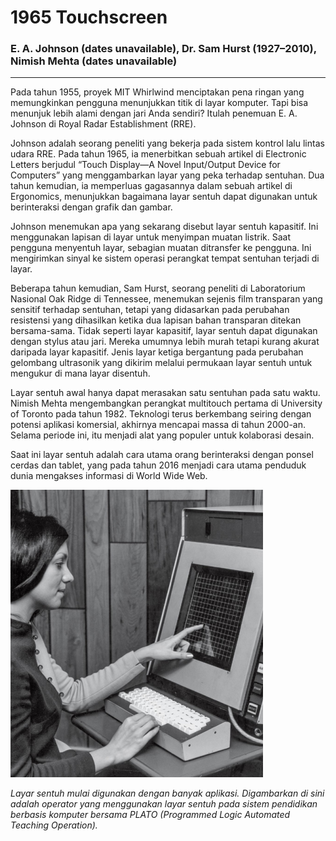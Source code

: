 # __1965 Touchscreen__
### __E. A. Johnson__ (dates unavailable), __Dr. Sam Hurst__ (1927–2010), __Nimish Mehta__ (dates unavailable)
___

Pada tahun 1955, proyek MIT Whirlwind menciptakan pena ringan yang memungkinkan pengguna menunjukkan titik di layar komputer. Tapi bisa menunjuk lebih alami dengan jari Anda sendiri? Itulah penemuan E. A. Johnson di Royal Radar Establishment (RRE).

Johnson adalah seorang peneliti yang bekerja pada sistem kontrol lalu lintas udara RRE. Pada tahun 1965, ia menerbitkan sebuah artikel di Electronic Letters berjudul “Touch Display—A Novel Input/Output Device for Computers” yang menggambarkan layar yang peka terhadap sentuhan. Dua tahun kemudian, ia memperluas gagasannya dalam sebuah artikel di Ergonomics, menunjukkan bagaimana layar sentuh dapat digunakan untuk berinteraksi dengan grafik dan gambar.

Johnson menemukan apa yang sekarang disebut layar sentuh kapasitif. Ini menggunakan lapisan di layar untuk menyimpan muatan listrik. Saat pengguna menyentuh layar, sebagian muatan ditransfer ke pengguna. Ini mengirimkan sinyal ke sistem operasi perangkat tempat sentuhan terjadi di layar.

Beberapa tahun kemudian, Sam Hurst, seorang peneliti di Laboratorium Nasional Oak Ridge di Tennessee, menemukan sejenis film transparan yang sensitif terhadap sentuhan, tetapi yang didasarkan pada perubahan resistensi yang dihasilkan ketika dua lapisan bahan transparan ditekan bersama-sama. Tidak seperti layar kapasitif, layar sentuh dapat digunakan dengan stylus atau jari. Mereka umumnya lebih murah tetapi kurang akurat daripada layar kapasitif. Jenis layar ketiga bergantung pada perubahan gelombang ultrasonik yang dikirim melalui permukaan layar sentuh untuk mengukur di mana layar disentuh.

Layar sentuh awal hanya dapat merasakan satu sentuhan pada satu waktu. Nimish Mehta mengembangkan perangkat multitouch pertama di University of Toronto pada tahun 1982. Teknologi terus berkembang seiring dengan potensi aplikasi komersial, akhirnya mencapai massa di tahun 2000-an. Selama periode ini, itu menjadi alat yang populer untuk kolaborasi desain.

Saat ini layar sentuh adalah cara utama orang berinteraksi dengan ponsel cerdas dan tablet, yang pada tahun 2016 menjadi cara utama penduduk dunia mengakses informasi di World Wide Web.

![Touchscreen](res/TouchScreen.png)

*Layar sentuh mulai digunakan dengan banyak aplikasi. Digambarkan di sini adalah operator yang menggunakan layar sentuh pada sistem pendidikan berbasis komputer bersama PLATO (Programmed Logic Automated Teaching Operation).*